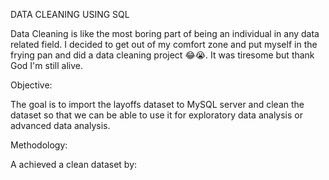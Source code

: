 DATA CLEANING USING SQL 

Data Cleaning is like the most boring part of being an 
individual in any data related field.
I decided to get out of my comfort zone and put myself in 
the frying pan and did a data cleaning project 😂😭.
It was tiresome but thank God I'm still alive.

Objective:

The goal is to import the layoffs dataset to
MySQL server and clean the dataset so that we can 
be able to use it for exploratory data analysis 
or advanced data analysis.

Methodology:

A achieved a clean dataset by:
